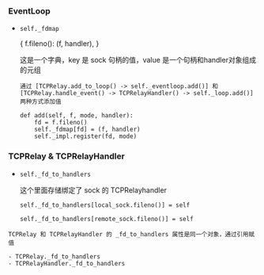 ### EventLoop

- `self._fdmap`
    
    { f.fileno(): (f, handler), }
    
    这是一个字典，key 是 sock 句柄的值，value 是一个句柄和handler对象组成的元组
    
    `通过 [TCPRelay.add_to_loop() -> self._eventloop.add()] 和 [TCPRelay.handle_event() -> TCPRelayHandler() -> self._loop.add()] 两种方式添加值`

    ```
    def add(self, f, mode, handler):
        fd = f.fileno()
        self._fdmap[fd] = (f, handler)
        self._impl.register(fd, mode)
    ```

### TCPRelay & TCPRelayHandler

- `self._fd_to_handlers`
    
    这个里面存储绑定了 sock 的 TCPRelayhandler

    ```
    self._fd_to_handlers[local_sock.fileno()] = self
    
    self._fd_to_handlers[remote_sock.fileno()] = self
    ```
    

```
TCPRelay 和 TCPRelayHandler 的 _fd_to_handlers 属性是同一个对象，通过引用赋值

- TCPRelay._fd_to_handlers
- TCPRelayHandler._fd_to_handlers

```
